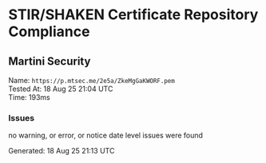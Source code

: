 # STIR/SHAKEN Certificate Repository Compliance

## Martini Security

Name: `https://p.mtsec.me/2e5a/ZkeMgGaKWORF.pem`\
Tested At: 18 Aug 25 21:04 UTC\
Time: 193ms

### Issues

no warning, or error, or notice date level issues were found

Generated: 18 Aug 25 21:13 UTC